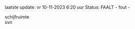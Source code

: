 laatste update: 
vr 10-11-2023  6:20   uur 
Status: FAALT - fout - 
<div class="service R">schijfruimte</div><div class="service R">svn</div>
